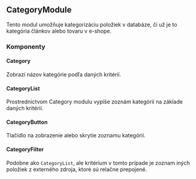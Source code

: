 ## CategoryModule

Tento modul umožňuje kategorizáciu položiek v databáze, či už je to kategória článkov alebo tovaru v e-shope.

### Komponenty

#### Category

Zobrazí názov kategórie podľa daných kritérií.

#### CategoryList

Prostredníctvom Category modulu vypíše zoznám kategórií na základe daných kritérií.

#### CategoryButton

Tlačídlo na zobrazenie alebo skrytie zoznamu kategórií.

#### CategoryFilter

Podobne ako ```CategoryList```, ale kritérium v tomto prípade je zoznam iných položiek z externého zdroja, ktoré sú relačne prepojené.